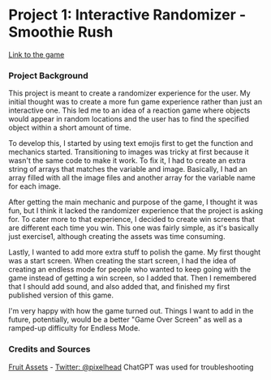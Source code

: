 # Project 1: Interactive Randomizer - Smoothie Rush

[Link to the game](https://eloy-y.github.io/ixd_art356/projects/project1/)

### Project Background
This project is meant to create a randomizer experience for the user. My initial thought was to create a more fun game experience rather than just an interactive one. This led me to an idea of a reaction game where objects would appear in random locations and the user has to find the specified object within a short amount of time. 

To develop this, I started by using text emojis first to get the function and mechanics started. Transitioning to images was tricky at first because it wasn't the same code to make it work. To fix it, I had to create an extra string of arrays that matches the variable and image. Basically, I had an array filled with all the image files and another array for the variable name for each image.

After getting the main mechanic and purpose of the game, I thought it was fun, but I think it lacked the randomizer experience that the project is asking for. To cater more to that experience, I decided to create win screens that are different each time you win. This one was fairly simple, as it's basically just exercise1, although creating the assets was time consuming. 

Lastly, I wanted to add more extra stuff to polish the game. My first thought was a start screen. When creating the start screen, I had the idea of creating an endless mode for people who wanted to keep going with the game instead of getting a win screen, so I added that. Then I remembered that I should add sound, and also added that, and finished my first published version of this game.

I'm very happy with how the game turned out. Things I want to add in the future, potentially, would be a better "Game Over Screen" as well as a ramped-up difficulty for Endless Mode.

### Credits and Sources
[Fruit Assets](https://dantepixels.itch.io/small-fruits-asset-16x16) - [Twitter: @pixelhead](https://x.com/Pixelahead)
ChatGPT was used for troubleshooting
